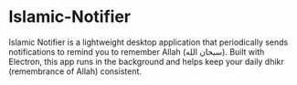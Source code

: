 # Islamic-Notifier
Islamic Notifier is a lightweight desktop application that periodically sends notifications to remind you to remember Allah (سبحان الله). Built with Electron, this app runs in the background and helps keep your daily dhikr (remembrance of Allah) consistent.
